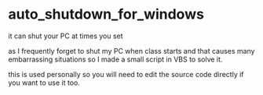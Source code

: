 # auto_shutdown_for_windows
it can shut your PC at times you set

as I frequently forget to shut my PC when class starts and that causes many embarrassing situations so I made a small script in VBS to solve it.

this is used personally so you will need to edit the source code directly if you want to use it too.
